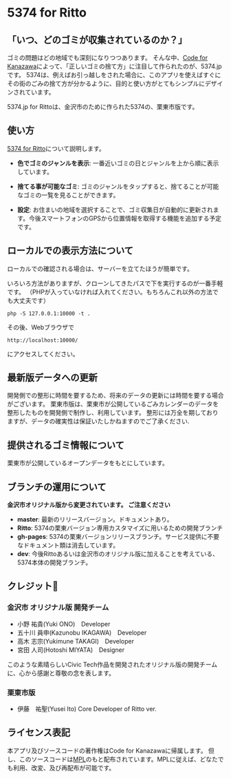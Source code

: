# 5374 for Ritto

## 「いつ、どのゴミが収集されているのか？」
ゴミの問題はどの地域でも深刻になりつつあります。
 そんな中、[Code for Kanazawa](http://codeforkanazawa.org/)によって、「正しいゴミの捨て方」に注目して作られたのが、5374.jpです。 5374は、例えばお引っ越しをされた場合に、このアプリを使えばすぐにその街のごみの捨て方が分かるように、目的と使い方がとてもシンプルにデザインされています。

5374.jp for Rittoは、金沢市のために作られた5374の、栗東市版です。

## 使い方

[5374 for Ritto](http://ritto.5374.jp/ )について説明します。

* **色でゴミのジャンルを表示**: 一番近いゴミの日とジャンルを上から順に表示しています。

* **捨てる事が可能なゴミ**: ゴミのジャンルをタップすると、捨てることが可能なゴミの一覧を見ることができます。

* **設定**: お住まいの地域を選択することで、ゴミ収集日が自動的に更新されます。今後スマートフォンのGPSから位置情報を取得する機能を追加する予定です。


## ローカルでの表示方法について

ローカルでの確認される場合は、サーバーを立てたほうが簡単です。

いろいろ方法がありますが、クローンしてきたパスで下を実行するのが一番手軽です。
（PHPが入っていなければ入れてください。もちろんこれ以外の方法でも大丈夫です）

```
php -S 127.0.0.1:10000 -t .
```
その後、Webブラウザで

```
http://localhost:10000/
```
にアクセスしてください。


## 最新版データへの更新
開発側での整形に時間を要するため、将来のデータの更新には時間を要する場合がございます。
栗東市版は、栗東市が公開しているごみカレンダーのデータを整形したものを開発側で制作し、利用しています。
整形には万全を期しておりますが、データの確実性は保証いたしかねますのでご了承ください.

## 提供されるゴミ情報について
栗東市が公開しているオープンデータをもとにしています。

## ブランチの運用について

**金沢市オリジナル版から変更されています。 ご注意ください**
* **master**: 最新のリリースバージョン。ドキュメントあり。
* **Ritto**: 5374の栗東バージョン専用カスタマイズに用いるための開発ブランチ
* **gh-pages**: 5374の栗東バージョンリリースブランチ。サービス提供に不要なドキュメント類は消去しています。
* **dev**: 今後Rittoあるいは金沢市のオリジナル版に加えることを考えている、5374本体の開発ブランチ。

## クレジット

### 金沢市 オリジナル版 開発チーム

- 小野 祐貴(Yuki ONO)　Developer
- 五十川 員申(Kazunobu IKAGAWA)　Developer
- 高木 志宗(Yukimune TAKAGI)　Developer
- 宮田 人司(Hotoshi MIYATA)　Designer
 
このような素晴らしいCivic Tech作品を開発されたオリジナル版の開発チームに、心から感謝と尊敬の念を表します。

### 栗東市版
- 伊藤　祐聖(Yusei Ito) Core Developer of Ritto ver.

## ライセンス表記
本アプリ及びソースコードの著作権はCode for Kanazawaに帰属します。
但し、このソースコードは[MPL](http://www.mozilla.org/MPL/2.0/)のもと配布されています。MPLに従えば、どなたでも利用、改変、及び再配布が可能です。